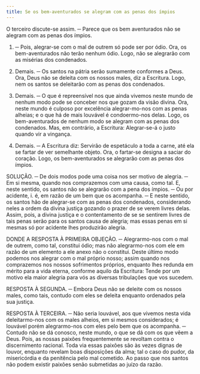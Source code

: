 ```yaml
---
title: Se os bem-aventurados se alegram com as penas dos ímpios
---
```


O terceiro discute-se assim. ─ Parece que os bem aventurados não se alegram com as penas dos ímpios.  

1. ─ Pois, alegrar-se com o mal de outrem só pode ser por ódio. Ora, os bem-aventurados não terão nenhum ódio. Logo, não se alegrarão com as misérias dos condenados.  

2. Demais. ─ Os santos na pátria serão sumamente conformes a Deus. Ora, Deus não se deleita com os nossos males, diz a Escritura. Logo, nem os santos se deleitarão com as penas dos condenados. 

3. Demais. ─ O que é repreensível nos que ainda vivemos neste mundo de nenhum modo pode se conceber nos que gozam da visão divina.  Ora, neste mundo é culposo por excelência alegrar-mo-nos com as penas alheias; e o que há de mais louvável é condoermo-nos delas. Logo, os bem-aventurados de nenhum modo se alegram com as penas dos condenados.  Mas, em contrário, a Escritura: Alegrar-se-á o justo quando vir a vingança.  

2. Demais. ─ A Escritura diz: Servirão de espetáculo a toda a carne, até ela se fartar de ver semelhante objeto. Ora, o fartar-se designa a saciar do coração. Logo, os bem-aventurados se alegrarão com as penas dos ímpios.  

SOLUÇÃO. ─ De dois modos pode uma coisa nos ser motivo de alegria. ─ Em si mesma, quando nos comprazemos com uma causa, como tal. E, neste sentido, os santos não se alegrarão com a pena dos ímpios. ─ Ou por acidente, i. é, em razão de um bem que os acompanha. ─ E neste sentido, os santos hão de alegrar-se com as penas dos condenados, considerando neles a ordem da divina justiça gozando o prazer de se verem livres delas. Assim, pois, a divina justiça e o contentamento de se se sentirem livres de tais penas serão para os santos causa de alegria; mas essas penas em si mesmas só por acidente lhes produzirão alegria.  

DONDE A RESPOSTA À PRIMEIRA OBJEÇÃO. ─ Alegrarmo-nos com o mal de outrem, como tal, constitui ódio; mas não alegrarmo-nos com ele em razão de um elemento a ele anexo não o constitui. Deste último modo podemos nos alegrar com o mal próprio nosso; assim quando nos comprazemos nos nossos sofrimentos próprios, enquanto lhes redunda em mérito para a vida eterna, conforme aquilo da Escritura: Tende por um motivo ela maior alegria para vós as diversas tribulações que vos sucedem.  

RESPOSTA À SEGUNDA. ─ Embora Deus não se deleite com os nossos males, como tais, contudo com eles se deleita enquanto ordenados pela sua justiça.  

RESPOSTA À TERCEIRA. ─ Não seria louvável, aos que vivemos nesta vida deleitarmo-nos com os males alheios, em si mesmos considerados; é louvável porém alegrarmo-nos com eles pelo bem que os acompanha. ─ Contudo não se dá conosco, neste mundo, o que se dá com os que vêem a Deus. Pois, as nossas paixões frequentemente se revoltam contra o discernimento racional. Toda via essas paixões são às vezes dignas de louvor, enquanto revelam boas disposições da alma; tal o caso do pudor, da misericórdia e da penitência pelo mal cometido. Ao passo que nos santos não podem existir paixões senão submetidas ao juízo da razão.
